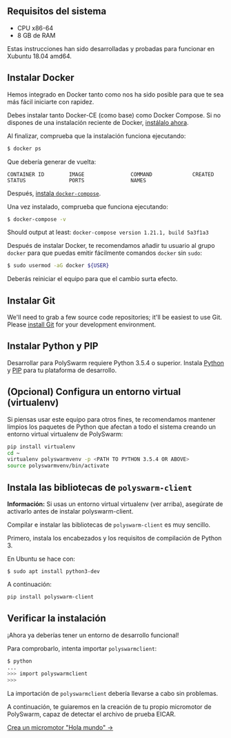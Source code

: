 ## Requisitos del sistema

* CPU x86-64
* 8 GB de RAM

Estas instrucciones han sido desarrolladas y probadas para funcionar en Xubuntu 18.04 amd64.

## Instalar Docker

Hemos integrado en Docker tanto como nos ha sido posible para que te sea más fácil iniciarte con rapidez.

Debes instalar tanto Docker-CE (como base) como Docker Compose. Si no dispones de una instalación reciente de Docker, [instálalo ahora](https://docs.docker.com/install/).

Al finalizar, comprueba que la instalación funciona ejecutando:

```bash
$ docker ps
```

Que debería generar de vuelta:

    CONTAINER ID        IMAGE               COMMAND             CREATED             STATUS              PORTS               NAMES
    

Después, [instala `docker-compose`](https://docs.docker.com/compose/install/).

Una vez instalado, comprueba que funciona ejecutando:

```bash
$ docker-compose -v
```

Should output at least: `docker-compose version 1.21.1, build 5a3f1a3`

Después de instalar Docker, te recomendamos añadir tu usuario al grupo `docker` para que puedas emitir fácilmente comandos `docker` sin `sudo`:

```bash
$ sudo usermod -aG docker ${USER}
```

Deberás reiniciar el equipo para que el cambio surta efecto.

## Instalar Git

We'll need to grab a few source code repositories; it'll be easiest to use Git. Please [install Git](https://git-scm.com/book/en/v2/Getting-Started-Installing-Git) for your development environment.

## Instalar Python y PIP

Desarrollar para PolySwarm requiere Python 3.5.4 o superior. Instala [Python](https://www.python.org/downloads/) y [PIP](https://pip.pypa.io/en/stable/installing/) para tu plataforma de desarrollo.

## (Opcional) Configura un entorno virtual (virtualenv)

Si piensas usar este equipo para otros fines, te recomendamos mantener limpios los paquetes de Python que afectan a todo el sistema creando un entorno virtual virtualenv de PolySwarm:

```bash
pip install virtualenv
cd ~
virtualenv polyswarmvenv -p <PATH TO PYTHON 3.5.4 OR ABOVE>
source polyswarmvenv/bin/activate
```

## Instala las bibliotecas de `polyswarm-client`

<div class="m-flag">
  <p>
    <strong>Información:</strong> Si usas un entorno virtual virtualenv (ver arriba), asegúrate de activarlo antes de instalar polyswarm-client.
  </p>
</div>

Compilar e instalar las bibliotecas de `polyswarm-client` es muy sencillo.

Primero, instala los encabezados y los requisitos de compilación de Python 3.

En Ubuntu se hace con:

    $ sudo apt install python3-dev
    

A continuación:

```bash
pip install polyswarm-client
```

## Verificar la instalación

¡Ahora ya deberías tener un entorno de desarrollo funcional!

Para comprobarlo, intenta importar `polyswarmclient`:

```bash
$ python
...
>>> import polyswarmclient
>>>
```

La importación de `polyswarmclient` debería llevarse a cabo sin problemas.

A continuación, te guiaremos en la creación de tu propio micromotor de PolySwarm, capaz de detectar el archivo de prueba EICAR.

[Crea un micromotor "Hola mundo" →](/microengines-scratch-to-eicar/)